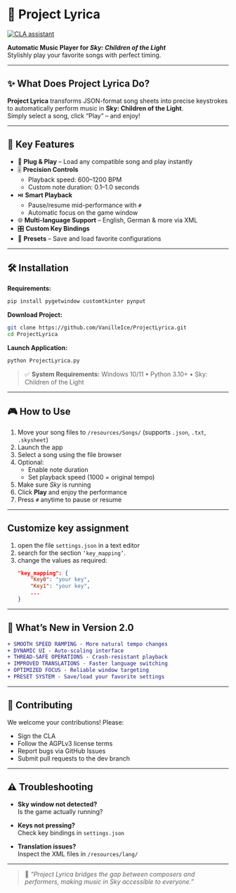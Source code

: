 # 🎹 Project Lyrica

[![CLA assistant](https://cla-assistant.io/readme/badge/VanilleIce/ProjectLyrica)](https://cla-assistant.io/VanilleIce/ProjectLyrica)

**Automatic Music Player for _Sky: Children of the Light_**  
Stylishly play your favorite songs with perfect timing.

---

## ✨ What Does Project Lyrica Do?

**Project Lyrica** transforms JSON-format song sheets into precise keystrokes to automatically perform music in **Sky: Children of the Light**.  
Simply select a song, click “Play” – and enjoy!

---

## 🔑 Key Features

- 🎼 **Plug & Play** – Load any compatible song and play instantly  
- 🎚️ **Precision Controls**  
  - Playback speed: 600–1200 BPM  
  - Custom note duration: 0.1–1.0 seconds  
- ⏯️ **Smart Playback**  
  - Pause/resume mid-performance with `#`  
  - Automatic focus on the game window  
- 🌐 **Multi-language Support** – English, German & more via XML  
- 🎛️ **Custom Key Bindings**  
- 💾 **Presets** – Save and load favorite configurations  

---

## 🛠️ Installation

**Requirements:**

```bash
pip install pygetwindow customtkinter pynput
```

**Download Project:**

```bash
git clone https://github.com/VanilleIce/ProjectLyrica.git
cd ProjectLyrica
```

**Launch Application:**

```bash
python ProjectLyrica.py
```

> ✅ **System Requirements:** Windows 10/11 • Python 3.10+ • Sky: Children of the Light

---

## 🎮 How to Use

1. Move your song files to `/resources/Songs/` (supports `.json`, `.txt`, `.skysheet`)  
2. Launch the app  
3. Select a song using the file browser  
4. Optional:  
   - Enable note duration  
   - Set playback speed (1000 = original tempo)  
5. Make sure _Sky_ is running  
6. Click **Play** and enjoy the performance  
7. Press `#` anytime to pause or resume

---

## Customize key assignment

1. open the file `settings.json` in a text editor
2. search for the section `‘key_mapping’`.
3. change the values as required:
   ```json
   "key_mapping": {
       "Key0": "your key",
       "Key1": "your key",
       ...
   }

---

## 🚀 What’s New in Version 2.0

```diff
+ SMOOTH SPEED RAMPING - More natural tempo changes
+ DYNAMIC UI - Auto-scaling interface
+ THREAD-SAFE OPERATIONS - Crash-resistant playback
+ IMPROVED TRANSLATIONS - Faster language switching
+ OPTIMIZED FOCUS - Reliable window targeting
+ PRESET SYSTEM - Save/load your favorite settings
```

---

## 🤝 Contributing

We welcome your contributions! Please:

- Sign the CLA  
- Follow the AGPLv3 license terms  
- Report bugs via GitHub Issues  
- Submit pull requests to the dev branch

---

## ⚠️ Troubleshooting

- **Sky window not detected?**  
  Is the game actually running?

- **Keys not pressing?**  
  Check key bindings in `settings.json`  

- **Translation issues?**  
  Inspect the XML files in `/resources/lang/`  

---

> 🌈 _“Project Lyrica bridges the gap between composers and performers, making music in Sky accessible to everyone.”_
